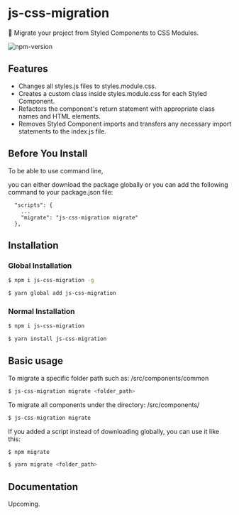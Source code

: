 # js-css-migration

🎨 Migrate your project from Styled Components to CSS Modules.

![npm-version](https://img.shields.io/npm/v/js-css-migration)

## Features

- Changes all styles.js files to styles.module.css.
- Creates a custom class inside styles.module.css for each Styled Component.
- Refactors the component's return statement with appropriate class names and HTML elements.
- Removes Styled Component imports and transfers any necessary import statements to the index.js file.

## Before You Install

To be able to use command line,

you can either download the package globally or you can add the following command to your package.json file:

```
  "scripts": {
    ...
    "migrate": "js-css-migration migrate"
  },
```

## Installation

### Global Installation

```sh
$ npm i js-css-migration -g
```

```sh
$ yarn global add js-css-migration
```

### Normal Installation

```sh
$ npm i js-css-migration
```

```sh
$ yarn install js-css-migration
```

## Basic usage

To migrate a specific folder path such as: /src/components/common

```sh
$ js-css-migration migrate <folder_path>
```

To migrate all components under the directory: /src/components/

```sh
$ js-css-migration migrate
```

If you added a script instead of downloading globally, you can use it like this:

```sh
$ npm migrate
```

```sh
$ yarn migrate <folder_path>
```

## Documentation

Upcoming.
